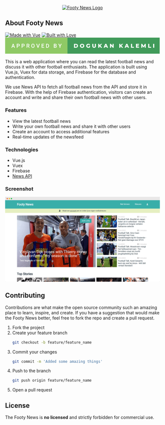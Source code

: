 <p align="center"><a href="https://footy-news-5b146.web.app/" target="_blank"><img src="https://footy-news-5b146.web.app/favicon.ico" width="150" alt="Footy News Logo"></a></p>

## About Footy News

[![Made with Vue](https://forthebadge.com/images/badges/made-with-vue.svg)](https://forthebadge.com)
[![Built with Love](http://forthebadge.com/images/badges/built-with-love.svg)](http://forthebadge.com)
![Approved by Dogukan Kalemli](https://github.com/dogukale/footy-news/blob/main/img/approved-by.svg?raw=true)

This is a web application where you can read the latest football news and discuss it with other football enthusiasts. The application is built using Vue.js, Vuex for data storage, and Firebase for the database and authentication.

We use News API to fetch all football news from the API and store it in Firebase. With the help of Firebase authentication, visitors can create an account and write and share their own football news with other users.

### Features

- View the latest football news
- Write your own football news and share it with other users
- Create an account to access additional features
- Real-time updates of the newsfeed

### Technologies

- Vue.js
- Vuex
- Firebase
- [News API](https://newsapi.org/)

### Screenshot

![Footy News Screenshot](https://github.com/dogukale/footy-news/blob/main/img/screenshot.png?raw=true)

## Contributing

Contributions are what make the open source community such an amazing place to learn, inspire, and create. If you have a suggestion that would make the Footy News better, feel free to fork the repo and create a pull request.

1. Fork the project
2. Create your feature branch
    ```sh
    git checkout -b feature/feature_name
    ```
3. Commit your changes
    ```sh
    git commit -m 'Added some amazing things'
    ```
4. Push to the branch
    ```sh
    git push origin feature/feature_name
    ```
5. Open a pull request

## License

The Footy News is **no licensed** and strictly forbidden for commercial use.
